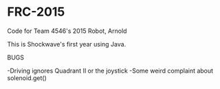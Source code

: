 # FRC-2015
Code for Team 4546's 2015 Robot, Arnold

This is Shockwave's first year using Java.

BUGS

-Driving ignores Quadrant II or the joystick
-Some weird complaint about solenoid.get()
